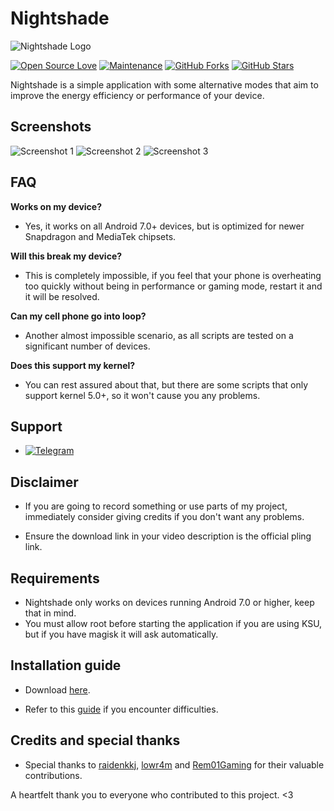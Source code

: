# Nightshade 

![Nightshade Logo](https://github.com/haxislancelot/Nightshade/raw/main/nightshade_logo.png)

[![Open Source Love](https://img.shields.io/badge/Open%20Source-Love-blue)](https://github.com/haxislancelot/GriffithTweaks)
[![Maintenance](https://img.shields.io/badge/Maintained%3F-Yes-green)](https://GitHub.com/haxislancelot/GriffithTweaks/graphs/commit-activity)
[![GitHub Forks](https://img.shields.io/github/forks/haxislancelot/GriffithTweaks?&logo=github)](https://github.com/haxislancelot/GriffithTweaks/fork)
[![GitHub Stars](https://img.shields.io/github/stars/haxislancelot/GriffithTweaks?&logo=github)](https://github.com/haxislancelot/GriffithTweaks/stargazers)

Nightshade is a simple application with some alternative modes that aim to improve the energy efficiency or performance of your device.

## Screenshots

![Screenshot 1](https://github.com/haxislancelot/GriffithTweaks/raw/main/screenshots/Screenshot_20240225-022617_Griffith.png)
![Screenshot 2](https://github.com/haxislancelot/GriffithTweaks/raw/main/screenshots/Screenshot_20240225-022621_Griffith.png)
![Screenshot 3](https://github.com/haxislancelot/GriffithTweaks/raw/main/screenshots/Screenshot_20240225-022627_Pixel%20Launcher.png)

## FAQ

**Works on my device?**
  - Yes, it works on all Android 7.0+ devices, but is optimized for newer Snapdragon and MediaTek chipsets.

**Will this break my device?**
  - This is completely impossible, if you feel that your phone is overheating too quickly without being in performance or gaming mode, restart it and it will be resolved.

**Can my cell phone go into loop?**
  - Another almost impossible scenario, as all scripts are tested on a significant number of devices.

**Does this support my kernel?**
  - You can rest assured about that, but there are some scripts that only support kernel 5.0+, so it won't cause you any problems.

## Support 

 - [![Telegram](https://img.shields.io/badge/Join%20Us%20on-Telegram-blue)](https://t.me/nihilprojects) 

## Disclaimer

 - If you are going to record something or use parts of my project, immediately consider giving credits if you don't want any problems.

 - Ensure the download link in your video description is the official pling link.

## Requirements 

 - Nightshade only works on devices running Android 7.0 or higher, keep that in mind.
 - You must allow root before starting the application if you are using KSU, but if you have magisk it will ask automatically.

## Installation guide 

* Download [here](https://github.com/haxislancelot/GriffithTweaks/releases).

* Refer to this [guide](https://telegra.ph/How-to-use-Grittith-Kernel-Tweaker-02-18) if you encounter difficulties.

## Credits and special thanks

* Special thanks to [raidenkkj](https://github.com/raidenkkj), [lowr4m](https://github.com/lowr4m) and [Rem01Gaming](https://github.com/Rem01Gaming) for their valuable contributions.

A heartfelt thank you to everyone who contributed to this project. <3
